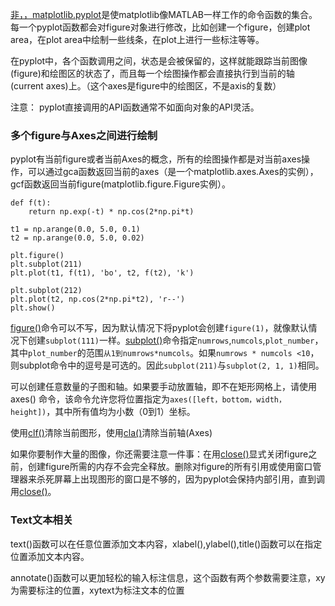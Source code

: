 





[非，，matplotlib.pyplot](https://matplotlib.org/api/_as_gen/matplotlib.pyplot.html#module-matplotlib.pyplot)是使matplotlib像MATLAB一样工作的命令函数的集合。每一个pyplot函数都会对figure对象进行修改，比如创建一个figure，创建plot area，在plot area中绘制一些线条，在plot上进行一些标注等等。

在pyplot中，各个函数调用之间，状态是会被保留的，这样就能跟踪当前图像\(figure\)和绘图区的状态了，而且每一个绘图操作都会直接执行到当前的轴\(current axes\)上。（这个axes是figure中的绘图区，不是axis的复数）

注意： pyplot直接调用的API函数通常不如面向对象的API灵活。

### 多个figure与Axes之间进行绘制

pyplot有当前figure或者当前Axes的概念，所有的绘图操作都是对当前axes操作，可以通过gca函数返回当前的axes（是一个matplotlib.axes.Axes的实例），gcf函数返回当前figure\(matplotlib.figure.Figure实例）。

```
def f(t):
    return np.exp(-t) * np.cos(2*np.pi*t)

t1 = np.arange(0.0, 5.0, 0.1)
t2 = np.arange(0.0, 5.0, 0.02)

plt.figure()
plt.subplot(211)
plt.plot(t1, f(t1), 'bo', t2, f(t2), 'k')

plt.subplot(212)
plt.plot(t2, np.cos(2*np.pi*t2), 'r--')
plt.show()
```

[figure\(\)](https://matplotlib.org/api/_as_gen/matplotlib.pyplot.figure.html#matplotlib.pyplot.figure)命令可以不写，因为默认情况下将pyplot会创建`figure(1)`，就像默认情况下创建`subplot(111)`一样。[subplot\(\)](https://matplotlib.org/api/_as_gen/matplotlib.pyplot.subplot.html#matplotlib.pyplot.subplot)命令指定`numrows`,`numcols`,`plot_number`，其中`plot_number`的范围`从1到numrows*numcols`。如果`numrows * numcols <10`，则subplot命令中的逗号是可选的。因此`subplot(211)`与`subplot(2, 1, 1)`相同。

可以创建任意数量的子图和轴。如果要手动放置轴，即不在矩形网格上，请使用 axes\(\) 命令，该命令允许您将位置指定为`axes([left，bottom，width，height])`，其中所有值均为小数（0到1）坐标。

使用[clf\(\)](https://matplotlib.org/api/_as_gen/matplotlib.pyplot.clf.html#matplotlib.pyplot.clf)清除当前图形，使用[cla\(\)](https://matplotlib.org/api/_as_gen/matplotlib.pyplot.cla.html#matplotlib.pyplot.cla)清除当前轴\(Axes\)

如果你要制作大量的图像，你还需要注意一件事：在用[close\(\)](https://matplotlib.org/api/_as_gen/matplotlib.pyplot.close.html#matplotlib.pyplot.close)显式关闭figure之前，创建figure所需的内存不会完全释放。删除对figure的所有引用或使用窗口管理器来杀死屏幕上出现图形的窗口是不够的，因为pyplot会保持内部引用，直到调用[close\(\)](https://matplotlib.org/api/_as_gen/matplotlib.pyplot.close.html#matplotlib.pyplot.close)。

### Text文本相关

text\(\)函数可以在任意位置添加文本内容，xlabel\(\),ylabel\(\),title\(\)函数可以在指定位置添加文本内容。

annotate\(\)函数可以更加轻松的输入标注信息，这个函数有两个参数需要注意，xy为需要标注的位置，xytext为标注文本的位置

